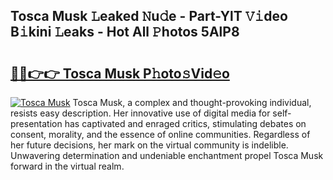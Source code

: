 ## Tosca Musk 𝙻eaked 𝙽u𝚍e - Part-YlT 𝚅𝚒deo B𝚒kini 𝙻eaks - Hot All 𝙿hotos 5AlP8

# <h2><a href="http://ld7e97.urlbe.top/?page=Tosca+Musk">🔗🔗👉👉 Tosca Musk P𝚑oto𝚜Vid𝚎o</a></h2>

[![Tosca Musk](https://i.imgur.com/eBuTRDB.gif)](http://ld7e97.urlbe.top/?page=Tosca+Musk)
Tosca Musk, a complex and thought-provoking individual, resists easy description. Her innovative use of digital media for self-presentation has captivated and enraged critics, stimulating debates on consent, morality, and the essence of online communities. Regardless of her future decisions, her mark on the virtual community is indelible. Unwavering determination and undeniable enchantment propel Tosca Musk forward in the virtual realm.
